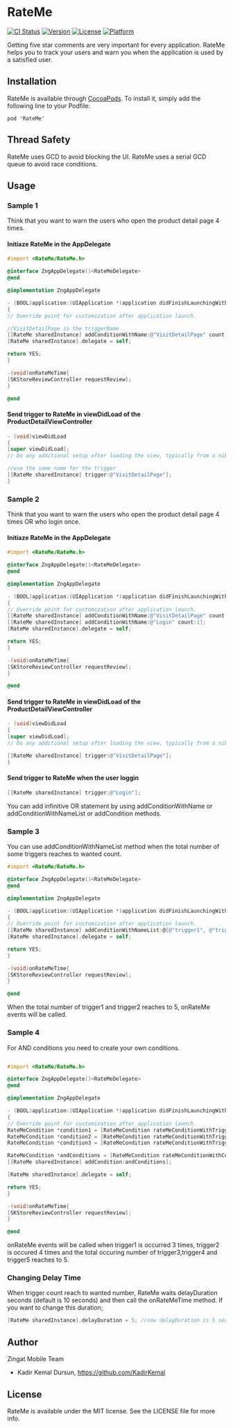 # RateMe

[![CI Status](http://img.shields.io/travis/kadirkemal/RateMe.svg?style=flat)](https://travis-ci.org/kadirkemal/RateMe)
[![Version](https://img.shields.io/cocoapods/v/RateMe.svg?style=flat)](http://cocoapods.org/pods/RateMe)
[![License](https://img.shields.io/cocoapods/l/RateMe.svg?style=flat)](http://cocoapods.org/pods/RateMe)
[![Platform](https://img.shields.io/cocoapods/p/RateMe.svg?style=flat)](http://cocoapods.org/pods/RateMe)

Getting five star comments are very important for every application. RateMe helps you to track your users and warn you when the application is used by a satisfied user.

## Installation

RateMe is available through [CocoaPods](http://cocoapods.org). To install it, simply add the following line to your Podfile:

```
pod 'RateMe'
```
## Thread Safety
RateMe uses GCD to avoid blocking the UI. RateMe uses a serial GCD queue to avoid race conditions.

## Usage

### Sample 1
Think that you want to warn the users who open the product detail page 4 times.

#### Initiaze RateMe in the AppDelegate
```objectivec
#import <RateMe/RateMe.h>

@interface ZngAppDelegate()<RateMeDelegate>
@end

@implementation ZngAppDelegate

- (BOOL)application:(UIApplication *)application didFinishLaunchingWithOptions:(NSDictionary *)launchOptions
{
// Override point for customization after application launch.

//VisitDetailPage is the triggerName
[[RateMe sharedInstance] addConditionWithName:@"VisitDetailPage" count:4];
[RateMe sharedInstance].delegate = self;

return YES;
}

-(void)onRateMeTime{
[SKStoreReviewController requestReview];
}

@end
```

#### Send trigger to RateMe in viewDidLoad of the ProductDetailViewController
```objectivec
- (void)viewDidLoad
{
[super viewDidLoad];
// Do any additional setup after loading the view, typically from a nib.

//use the same name for the trigger
[[RateMe sharedInstance] trigger:@"VisitDetailPage"];
}
```

### Sample 2
Think that you want to warn the users who open the product detail page 4 times OR who login once.

#### Initiaze RateMe in the AppDelegate
```objectivec
#import <RateMe/RateMe.h>

@interface ZngAppDelegate()<RateMeDelegate>
@end

@implementation ZngAppDelegate

- (BOOL)application:(UIApplication *)application didFinishLaunchingWithOptions:(NSDictionary *)launchOptions
{
// Override point for customization after application launch.
[[RateMe sharedInstance] addConditionWithName:@"VisitDetailPage" count:4];
[[RateMe sharedInstance] addConditionWithName:@"Login" count:1];
[RateMe sharedInstance].delegate = self;

return YES;
}

-(void)onRateMeTime{
[SKStoreReviewController requestReview];
}

@end
```

#### Send trigger to RateMe in viewDidLoad of the ProductDetailViewController
```objectivec
- (void)viewDidLoad
{
[super viewDidLoad];
// Do any additional setup after loading the view, typically from a nib.

[[RateMe sharedInstance] trigger:@"VisitDetailPage"];
}
```

#### Send trigger to RateMe when the user loggin
```objectivec
[[RateMe sharedInstance] trigger:@"Login"];
```

You can add infinitive OR statement by using addConditionWithName or addConditionWithNameList or addCondition methods.

### Sample 3
You can use addConditionWithNameList method when the total number of some triggers reaches to wanted count.
```objectivec
#import <RateMe/RateMe.h>

@interface ZngAppDelegate()<RateMeDelegate>
@end

@implementation ZngAppDelegate

- (BOOL)application:(UIApplication *)application didFinishLaunchingWithOptions:(NSDictionary *)launchOptions
{
// Override point for customization after application launch.
[[RateMe sharedInstance] addConditionWithNameList:@[@"trigger1", @"trigger2"] count:5];
[RateMe sharedInstance].delegate = self;

return YES;
}

-(void)onRateMeTime{
[SKStoreReviewController requestReview];
}

@end
```
When the total number of trigger1 and trigger2 reaches to 5, onRateMe events will be called.

### Sample 4
For AND conditions you need to create your own conditions.

```objectivec

#import <RateMe/RateMe.h>

@interface ZngAppDelegate()<RateMeDelegate>
@end

@implementation ZngAppDelegate

- (BOOL)application:(UIApplication *)application didFinishLaunchingWithOptions:(NSDictionary *)launchOptions
{
// Override point for customization after application launch.
RateMeCondition *condition1 = [RateMeCondition rateMeConditionWithTriggerName:@"trigger1" count:3];
RateMeCondition *condition2 = [RateMeCondition rateMeConditionWithTriggerName:@"trigger2" count:4];
RateMeCondition *condition3 = [RateMeCondition rateMeConditionWithTriggerNameList:@[@"trigger3", @"trigger4" , @"trigger5"]  count:5];

RateMeCondition *andConditions = [RateMeCondition rateMeConditionWithConditionList:@[condition1, condition2, condition3]];
[[RateMe sharedInstance] addCondition:andConditions];

[RateMe sharedInstance].delegate = self;

return YES;
}

-(void)onRateMeTime{
[SKStoreReviewController requestReview];
}

@end

```

onRateMe events will be called when trigger1 is occurred 3 times, trigger2 is occured 4 times and the total occuring number of trigger3,trigger4 and trigger5 reaches to 5.


### Changing Delay Time
When trigger count reach to wanted number, RateMe waits delayDuration seconds (default is 10 seconds) and then call the onRateMeTime method. If you want to change this duration;

```objectivec
[RateMe sharedInstance].delayDuration = 5; //now delayDuration is 5 seconds
```

## Author

Zingat Mobile Team
+ Kadir Kemal Dursun, https://github.com/KadirKemal

## License

RateMe is available under the MIT license. See the LICENSE file for more info.

